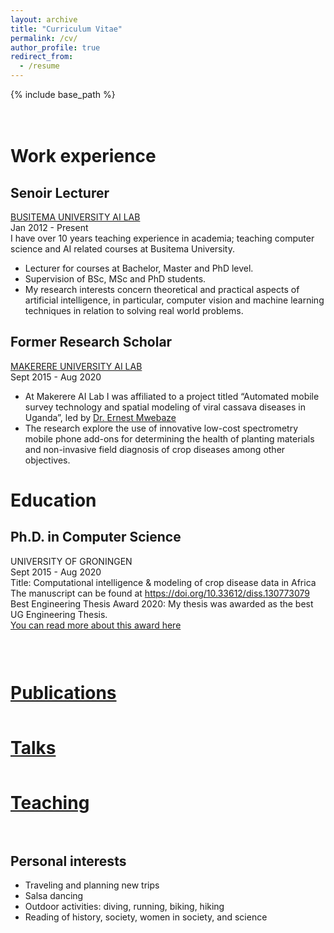 ```yaml
---
layout: archive
title: "Curriculum Vitae"
permalink: /cv/
author_profile: true
redirect_from:
  - /resume
---
```

{% include base_path %}

<div style="padding-top: 20px;"></div>

# Work experience

## Senoir Lecturer 
<a href="https://air.ug/" target="_blank">BUSITEMA UNIVERSITY AI LAB</a>  <br>
Jan 2012 - Present <br>
I have over 10 years teaching experience in academia; teaching computer science and AI related courses at Busitema University.  
* Lecturer for courses at Bachelor, Master and PhD level.<br>
* Supervision of BSc, MSc and PhD students.<br>
* My research interests concern theoretical and practical aspects of artificial intelligence, in particular, computer vision and machine learning techniques in relation to solving real world problems. 

## Former Research Scholar 
<a href="https://air.ug/" target="_blank">MAKERERE UNIVERSITY AI LAB</a> <br> 
Sept 2015 - Aug 2020 <br>
* At Makerere AI Lab I was affiliated to a project titled “Automated mobile survey technology and
spatial modeling of viral cassava diseases in Uganda”, led by <a href="https://emwebaze.github.io/" target="_blank"> Dr. Ernest Mwebaze</a> <br>
* The research explore the use of innovative low-cost spectrometry mobile phone add-ons for determining the health of planting materials and non-invasive field diagnosis of crop diseases among other objectives. 


# Education
## Ph.D. in Computer Science
UNIVERSITY OF GRONINGEN <br> 
Sept 2015 - Aug 2020 <br>
Title: Computational intelligence & modeling of crop disease data in Africa <br>
The manuscript can be found at <a href="https://doi.org/10.33612/diss.130773079" target="_blank">https://doi.org/10.33612/diss.130773079 </a> <br>
Best Engineering Thesis Award 2020: My thesis was awarded as the best UG Engineering Thesis.
<br> 
<a href="https://www.rug.nl/news/2021/01/best-engineering-thesis-2021-for"> You can read more about this award here
</a> <br> 

<div style="padding-top: 15px;"></div>

<h1 style="padding-top: 15px;"><a href="https://estefaniatalavera.github.io/publications/" target="_blank">Publications</a></h1>

<h1 style="padding-top: 15px;"><a href="https://estefaniatalavera.github.io/talks/" target="_blank">Talks</a></h1>

<h1 style="padding-top: 15px;"><a href="https://estefaniatalavera.github.io/teaching/" target="_blank">Teaching</a></h1>

<div style="padding-top: 15px;"></div>


## Personal interests
* Traveling and planning new trips
* Salsa dancing
* Outdoor activities: diving, running, biking, hiking
* Reading of history, society, women in society, and science
